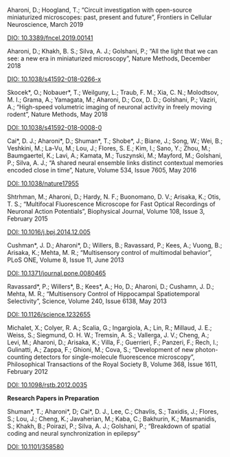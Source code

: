Aharoni, D.; Hoogland, T.; “Circuit investigation with open-source miniaturized microscopes: past, present and future”, Frontiers in Cellular Neuroscience, March 2019

[DIO: 10.3389/fncel.2019.00141](https://doi.org/10.3389/fncel.2019.00141)

Aharoni, D.; Khakh, B. S.; Silva, A. J.; Golshani, P.; “All the light that we can see: a new era in miniaturized microscopy”, Nature Methods, December 2018

[DIO: 10.1038/s41592-018-0266-x](https://doi.org/10.1038/s41592-018-0266-x)


Skocek\*, O.; Nobauer\*, T.; Weilguny, L.; Traub, F. M.; Xia, C. N.; Molodtsov, M. I.; Grama, A.; Yamagata, M.; Aharoni, D.; Cox, D. D.; Golshani, P.; Vaziri, A.; “High-speed volumetric imaging of neuronal activity in freely moving rodent”, Nature Methods, May 2018

[DOI: 10.1038/s41592-018-0008-0](https://doi.org/10.1038/s41592-018-0008-0)

Cai*, D. J.; Aharoni*, D.; Shuman*, T.; Shobe*, J.; Biane, J.; Song, W.; Wei, B.; Veshkini, M.; La-Vu, M.; Lou, J.; Flores, S. E.; Kim, I.; Sano, Y.; Zhou, M.; Baumgaertel, K.; Lavi, A.; Kamata, M.; Tuszynski, M.; Mayford, M.; Golshani, P.; Silva, A. J.; “A shared neural ensemble links distinct contextual memories encoded close in time”, Nature, Volume 534, Issue 7605, May 2016

[DOI: 10.1038/nature17955](https://doi.org/10.1038/nature17955)

Shtrhman, M.; Aharoni, D.; Hardy, N. F.; Buonomano, D. V.; Arisaka, K.; Otis, T. S.; “Multifocal Fluorescence Microscope for Fast Optical Recordings of Neuronal Action Potentials”, Biophysical Journal, Volume 108, Issue 3, February 2015

[DOI: 10.1016/j.bpj.2014.12.005](https://doi.org/10.1016/j.bpj.2014.12.005)

Cushman*, J. D.; Aharoni*, D.; Willers, B.; Ravassard, P.; Kees, A.; Vuong, B.; Arisaka, K.; Mehta, M. R.; “Multisensory control of multimodal behavior”, PLoS ONE, Volume 8, Issue 11, June 2013

[DOI: 10.1371/journal.pone.0080465](https://doi.org/10.1371/journal.pone.0080465)

Ravassard*, P.; Willers*, B.; Kees*, A.; Ho, D.; Aharoni, D.; Cushamn, J. D.; Mehta, M. R.; “Multisensory Control of Hippocampal Spatiotemporal Selectivity”, Science, Volume 240, Issue 6138, May 2013

[DOI: 10.1126/science.1232655](https://doi.org/10.1126/science.1232655)

Michalet, X.; Colyer, R. A.; Scalia, G.; Ingargiola, A.; Lin, R.; Millaud, J. E.; Weiss, S.; Siegmund, O. H. W.; Tremsin, A. S.; Vallerga, J. V.; Cheng, A.; Levi, M.; Aharoni, D.; Arisaka, K.; Villa, F.; Guerrieri, F.; Panzeri, F.; Rech, I.; Gulinatti, A.; Zappa, F.; Ghioni, M.; Cova, S.; “Development of new photon-counting detectors for single-molecule fluorescence microscopy”, Philosophical Transactions of the Royal Society B, Volume 368, Issue 1611, February 2012

[DOI: 10.1098/rstb.2012.0035](https://doi.org/10.1098/rstb.2012.0035)


**Research Papers in Preparation**

Shuman*, T.; Aharoni*, D; Cai*, D. J., Lee, C.; Chavlis, S.; Taxidis, J.; Flores, S.; Lou, J.; Cheng, K.; Javaherian, M.; Kaba, C.; Bakhurin, K.; Masmanidis, S.; Khakh, B.; Poirazi, P.; Silva, A. J.; Golshani, P.; “Breakdown of spatial coding and neural synchronization in epilepsy” 

[DOI: 10.1101/358580](https://doi.org/10.1101/358580)
